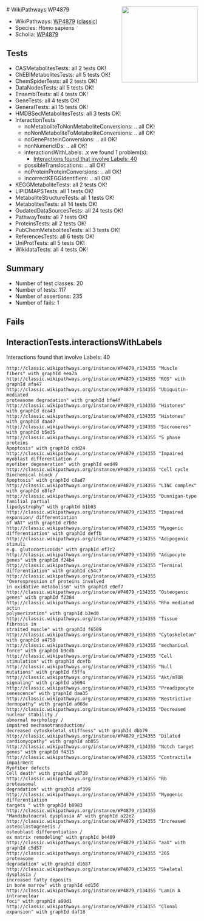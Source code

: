 <img style="float: right; width: 200px" src="https://upload.wikimedia.org/wikipedia/commons/thumb/8/83/Wplogo_with_text_500.png/640px-Wplogo_with_text_500.png" />
# WikiPathways WP4879

* WikiPathways: [WP4879](https://wikipathways.org/pathways/WP4879) ([classic](https://classic.wikipathways.org/instance/WP4879))
* Species: Homo sapiens
* Scholia: [WP4879](https://scholia.toolforge.org/wikipathways/WP4879)
## Tests
* CASMetabolitesTests: all 2 tests OK!
* ChEBIMetabolitesTests: all 5 tests OK!
* ChemSpiderTests: all 2 tests OK!
* DataNodesTests: all 5 tests OK!
* EnsemblTests: all 4 tests OK!
* GeneTests: all 4 tests OK!
* GeneralTests: all 15 tests OK!
* HMDBSecMetabolitesTests: all 3 tests OK!
* InteractionTests
    * noMetaboliteToNonMetaboliteConversions: .. all OK!
    * noNonMetaboliteToMetaboliteConversions: .. all OK!
    * noGeneProteinConversions: .. all OK!
    * nonNumericIDs: .. all OK!
    * interactionsWithLabels: .x we found 1 problem(s):
        * [Interactions found that involve Labels: 40](#fe97a915)
    * possibleTranslocations: .. all OK!
    * noProteinProteinConversions: .. all OK!
    * incorrectKEGGIdentifiers: .. all OK!
* KEGGMetaboliteTests: all 2 tests OK!
* LIPIDMAPSTests: all 1 tests OK!
* MetaboliteStructureTests: all 1 tests OK!
* MetabolitesTests: all 14 tests OK!
* OudatedDataSourcesTests: all 24 tests OK!
* PathwayTests: all 7 tests OK!
* ProteinsTests: all 2 tests OK!
* PubChemMetabolitesTests: all 3 tests OK!
* ReferencesTests: all 6 tests OK!
* UniProtTests: all 5 tests OK!
* WikidataTests: all 4 tests OK!


## Summary

* Number of test classes: 20
* Number of tests: 117
* Number of assertions: 235
* Number of fails: 1

## Fails

<a name="fe97a915" />

## InteractionTests.interactionsWithLabels

Interactions found that involve Labels: 40
```
http://classic.wikipathways.org/instance/WP4879_r134355 "Muscle fibers" with graphId eea7a
http://classic.wikipathways.org/instance/WP4879_r134355 "ROS" with graphId afa47
http://classic.wikipathways.org/instance/WP4879_r134355 "Ubiquitin-mediated
proteasome degradation" with graphId bfe4f
http://classic.wikipathways.org/instance/WP4879_r134355 "Histones" with graphId dca43
http://classic.wikipathways.org/instance/WP4879_r134355 "Histones" with graphId daa47
http://classic.wikipathways.org/instance/WP4879_r134355 "Sacromeres" with graphId b5e35
http://classic.wikipathways.org/instance/WP4879_r134355 "S phase proteins 
Apoptosis" with graphId cdd24
http://classic.wikipathways.org/instance/WP4879_r134355 "Impaired myoblast differentiation /
myofiber degeneration" with graphId eed49
http://classic.wikipathways.org/instance/WP4879_r134355 "Cell cycle 
Biochemical block / 
Apoptosis" with graphId c8ad7
http://classic.wikipathways.org/instance/WP4879_r134355 "LINC complex" with graphId e8fe7
http://classic.wikipathways.org/instance/WP4879_r134355 "Dunnigan-type familial partial 
lipodystrophy" with graphId b1b03
http://classic.wikipathways.org/instance/WP4879_r134355 "Impaired expansion/ differentiation
of WAT" with graphId e7b9e
http://classic.wikipathways.org/instance/WP4879_r134355 "Myogenic differentiation" with graphId deffb
http://classic.wikipathways.org/instance/WP4879_r134355 "Adipogenic stimuli
e.g. glutocorticoids" with graphId ef7c2
http://classic.wikipathways.org/instance/WP4879_r134355 "Adipocyte genes" with graphId f24b4
http://classic.wikipathways.org/instance/WP4879_r134355 "Terminal differentiation" with graphId c54c7
http://classic.wikipathways.org/instance/WP4879_r134355 "Overexpression of proteins involved 
in oxidative metabolism" with graphId c0ef7
http://classic.wikipathways.org/instance/WP4879_r134355 "Osteogenic genes" with graphId f2384
http://classic.wikipathways.org/instance/WP4879_r134355 "Rho mediated actin 
polymerization" with graphId b3ed0
http://classic.wikipathways.org/instance/WP4879_r134355 "Tissue fibrosis in 
straited muscle" with graphId f6509
http://classic.wikipathways.org/instance/WP4879_r134355 "Cytoskeleton" with graphId a4750
http://classic.wikipathways.org/instance/WP4879_r134355 "mechanical force" with graphId b9cdb
http://classic.wikipathways.org/instance/WP4879_r134355 "Cell stimulation" with graphId dcefb
http://classic.wikipathways.org/instance/WP4879_r134355 "Null mutations" with graphId f3ffa
http://classic.wikipathways.org/instance/WP4879_r134355 "Akt/mTOR signaling" with graphId a5694
http://classic.wikipathways.org/instance/WP4879_r134355 "Preadipocyte senescence" with graphId daa35
http://classic.wikipathways.org/instance/WP4879_r134355 "Restrictive dermopathy" with graphId a068e
http://classic.wikipathways.org/instance/WP4879_r134355 "Decreased nuclear stability / 
abnormal morphology /
impaired mechanotransduction/
decreased cytoskeletal stiffness" with graphId dbb79
http://classic.wikipathways.org/instance/WP4879_r134355 "Dilated cardiomyopathy" with graphId ab055
http://classic.wikipathways.org/instance/WP4879_r134355 "Notch target genes" with graphId f4315
http://classic.wikipathways.org/instance/WP4879_r134355 "Contractile impairment
Myofiber defects
Cell death" with graphId a8730
http://classic.wikipathways.org/instance/WP4879_r134355 "Rb proteasomal 
degradation" with graphId af399
http://classic.wikipathways.org/instance/WP4879_r134355 "Myogenic differentiation
targets " with graphId b8983
http://classic.wikipathways.org/instance/WP4879_r134355 "Mandibuloacral dysplasia A" with graphId a22e2
http://classic.wikipathways.org/instance/WP4879_r134355 "Increased osteoclastogenesis /
osteoblast differentiation / 
ex matrix remodeling" with graphId b4409
http://classic.wikipathways.org/instance/WP4879_r134355 "aaX" with graphId c5d57
http://classic.wikipathways.org/instance/WP4879_r134355 "26S proteasome 
degradation" with graphId d1687
http://classic.wikipathways.org/instance/WP4879_r134355 "Skeletal dysplasia / 
increased fatty deposits 
in bone marrow" with graphId ed156
http://classic.wikipathways.org/instance/WP4879_r134355 "Lamin A intranuclear 
foci" with graphId a99d1
http://classic.wikipathways.org/instance/WP4879_r134355 "Clonal expansion" with graphId daf18
```

